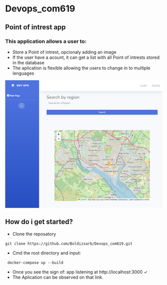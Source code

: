 # Devops_com619

## Point of intrest app

### This application allows a user to:
* Store a Point of intrest, opcionaly adding an image
* If the user have a acount, it can get a list with all Point of intrests stored in the database
* The aplication is flexible allowing the users to change in to multiple lenguages

![Content of the POI table.](./public/img/home_page.png "Content of the homepage.")
 ## How do i get started?
 * Clone the reposatory
 ```
 git clone https://github.com/Boldizsarb/Devops_com619.git
 ```
* Cmd the root directory and input:
```
 docker-compose up --build
 ```
* Once you see the sign of: app listening at http://localhost:3000 ✓
* The Aplication can be observed on that link.